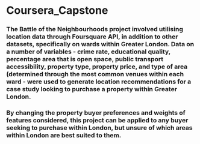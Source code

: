 # Coursera_Capstone

### The Battle of the Neighbourhoods project involved utilising location data through Foursquare API, in addition to other datasets, specifically on wards within Greater London. Data on a number of variables - crime rate, educational quality, percentage area that is open space, public transport accessibility, property type, property price, and type of area (determined through the most common venues within each ward - were used to generate location recommendations for a case study looking to purchase a property within Greater London. 

### By changing the property buyer preferences and weights of features considered, this project can be applied to any buyer seeking to purchase within London, but unsure of which areas within London are best suited to them.
